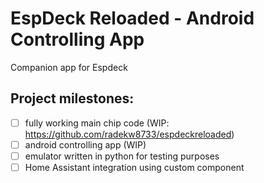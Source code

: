 # EspDeck Reloaded - Android Controlling App
Companion app for Espdeck
## Project milestones:
 - [ ] fully working main chip code (WIP: https://github.com/radekw8733/espdeckreloaded)
 - [ ] android controlling app (WIP)
 - [ ] emulator written in python for testing purposes
 - [ ] Home Assistant integration using custom component

